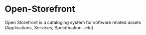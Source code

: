 Open-Storefront
============

Open Storefront is a cataloging system for  software related assets (Applications, Services, Specification...etc). 
